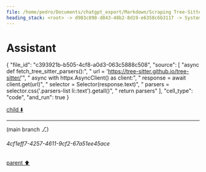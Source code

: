 ```yaml
---
file: /home/pedro/Documents/chatgpt_export/Markdown/Scraping Tree-Sitter Parsers Failed.md
heading_stack: <root> -> d983c898-d843-48b2-8d19-e6358c6b3117 -> System -> e17b45cd-afd8-40ff-9f17-efd45736b653 -> System -> aaa20636-5e4b-4441-bb5f-bf9eba90dce2 -> User -> 432ed60e-ec95-40ea-b496-fd523a6dea8d -> Assistant -> 46b32ca1-24f5-4323-8f5d-f353801b264c -> Tool -> 5d6e7cb4-e20c-4759-95a6-070b010d5169 -> Assistant -> aeb33008-033e-4c51-9795-353210680c11 -> Tool -> 72a817b1-2783-48d4-bf78-8f9daa221f44 -> Assistant -> c73162e6-83db-48ae-8c00-9fd50a81c5af -> Tool -> 7da4ef10-11a0-4f4f-8aec-d157fe8b9927 -> Assistant -> 348e0146-9bb9-495d-b8c4-bde20485181c -> Tool -> 4f1f0651-482e-4cab-a55d-39df9816a94f -> Assistant -> 110fa627-9882-4cc6-8366-bb4269a99851 -> Tool -> d639a724-6245-4c34-ae81-2a1a7a238b1a -> Assistant
---
```

# Assistant

{
  "file_id": "c393921b-b505-4cf8-a0d3-063c5888c508",
  "source": [
    "async def fetch_tree_sitter_parsers():",
    "    url = 'https://tree-sitter.github.io/tree-sitter/'",
    "    async with httpx.AsyncClient() as client:",
    "        response = await client.get(url)",
    "    selector = Selector(response.text)",
    "    parsers = selector.css('.parsers-list li::text').getall()",
    "    return parsers"
  ],
  "cell_type": "code",
  "and_run": true
}

[child ⬇️](#4cf1eff7-4257-4611-9cf2-67a51ee45ace)

---

(main branch ⎇)
###### 4cf1eff7-4257-4611-9cf2-67a51ee45ace
[parent ⬆️](#d639a724-6245-4c34-ae81-2a1a7a238b1a)
